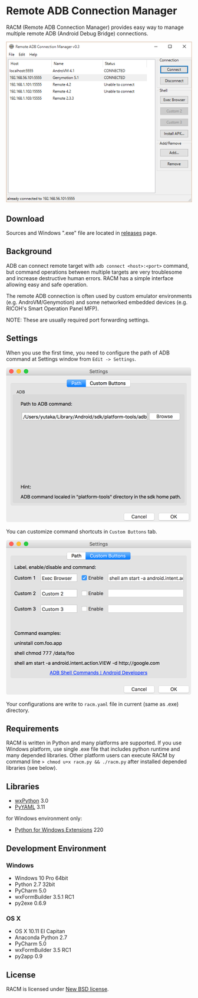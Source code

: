 Remote ADB Connection Manager
=============================

RACM (Remote ADB Connection Manager) provides easy way to manage multiple remote ADB (Android Debug Bridge) connections.

![Screen shot: Main Window](doc/img/main_window_0.3.png "Main Window")

## Download

Sources and Windows ".exe" file are located in [releases](https://github.com/mikan/racm/releases) page.

## Background

ADB can connect remote target with `adb connect <host>:<port>` command, but command operations between multiple targets are very troublesome and increase destructive human errors.
RACM has a simple interface allowing easy and safe operation.

The remote ADB connection is often used by custom emulator environments (e.g. AndroVM/Genymotion) and some networked embedded devices (e.g. RICOH's Smart Operation Panel MFP).

NOTE: These are usually required port forwarding settings.

## Settings

When you use the first time, you need to configure the path of ADB command at Settings window from `Edit -> Settings`.

![Screen shot: Settings Window 1](doc/img/settings_window_1_0.3-mac.png "Settings Window 1")

You can customize command shortcuts in `Custom Buttons` tab.

![Screen shot: Settings Window 2](doc/img/settings_window_2_0.3-mac.png "Settings Window 2")

Your configurations are write to `racm.yaml` file in current (same as .exe) directory.

## Requirements

RACM is written in Python and many platforms are supported.
If you use Windows platform, use single .exe file that includes python runtime and many depended libraries.
Other platform users can execute RACM by command line `> chmod u+x racm.py && ./racm.py` after installed depended libraries (see below).

## Libraries

* [wxPython](http://www.wxpython.org/) 3.0
* [PyYAML](http://pyyaml.org/) 3.11

for Windows environment only:

* [Python for Windows Extensions](http://sourceforge.net/projects/pywin32/) 220

## Development Environment

### Windows

* Windows 10 Pro 64bit
* Python 2.7 32bit
* PyCharm 5.0
* wxFormBuilder 3.5.1 RC1
* py2exe 0.6.9

### OS X

* OS X 10.11 El Capitan
* Anaconda Python 2.7
* PyCharm 5.0
* wxFormBuilder 3.5 RC1
* py2app 0.9

## License

RACM is licensed under [New BSD license](LICENSE).
